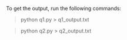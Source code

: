 To get the output, run the following commands:
> python q1.py > q1_output.txt

> python q2.py > q2_output.txt